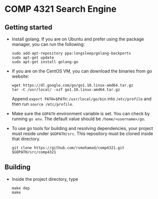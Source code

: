 # COMP 4321 Search Engine

## Getting started

- Install golang. If you are on Ubuntu and prefer using the package manager, you can run the following:
    ```
    sudo add-apt-repository ppa:longsleep/golang-backports
    sudo apt-get update
    sudo apt-get install golang-go
    ```
    
 - If you are on the CentOS VM, you can download the binaries from go website:
   ```
   wget https://dl.google.com/go/go1.10.linux-amd64.tar.gz
   tar -C /usr/local/ -xzf go1.10.linux-amd64.tar.gz
   ```
   Append `export PATH=$PATH:/usr/local/go/bin` into `/etc/profile` and then run `source /etc/profile`.
   
- Make sure the `GOPATH` environment variable is set. You can check by running `go env`. The default value should be `/home/<username>/go`.

- To use go tools for building and resolving dependencies, your project must reside under `$GOPATH/src`. This repository must be cloned inside that directory.
    ```
    git clone https://github.com/rsmohamad/comp4321.git $GOPATH/src/comp4321
    ```


## Building

- Inside the project directory, type
    ```
    make dep
    make
    ```

